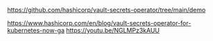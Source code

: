 
https://github.com/hashicorp/vault-secrets-operator/tree/main/demo

https://www.hashicorp.com/en/blog/vault-secrets-operator-for-kubernetes-now-ga
https://youtu.be/NGLMPz3kAUU